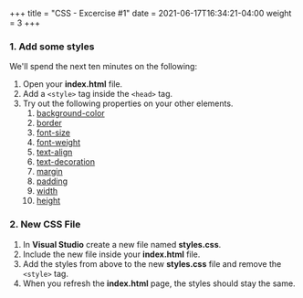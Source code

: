 +++
title = "CSS - Excercise #1"
date = 2021-06-17T16:34:21-04:00
weight = 3
+++

### 1. Add some styles

We'll spend the next ten minutes on the following:

1. Open your **index.html** file.
2. Add a ```<style>``` tag inside the ```<head>``` tag.
3. Try out the following properties on your other elements. 
   1. [background-color](https://www.w3schools.com/cssref/pr_background-color.asp)
   2. [border](https://www.w3schools.com/css/css_border.asp)
   3. [font-size](https://www.w3schools.com/cssref/pr_font_font-size.asp)
   4. [font-weight](https://www.w3schools.com/cssref/pr_font_weight.asp)
   5. [text-align](https://www.w3schools.com/cssref/pr_text_text-align.asp)
   6. [text-decoration](https://www.w3schools.com/cssref/pr_text_text-decoration.asp)
   7. [margin](https://www.w3schools.com/css/css_margin.asp)
   8. [padding](https://www.w3schools.com/css/css_padding.asp)
   9. [width](https://www.w3schools.com/cssref/pr_dim_width.asp)
   10. [height](https://www.w3schools.com/cssref/pr_dim_height.asp)

### 2. New CSS File

1. In **Visual Studio** create a new file named **styles.css**.
2. Include the new file inside your **index.html** file.
3. Add the styles from above to the new **styles.css** file and remove the ```<style>``` tag.
4. When you refresh the **index.html** page, the styles should stay the same.